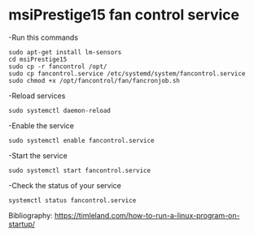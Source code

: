 # msiPrestige15 fan control service

-Run this commands
```
sudo apt-get install lm-sensors
cd msiPrestige15
sudo cp -r fancontrol /opt/
sudo cp fancontrol.service /etc/systemd/system/fancontrol.service
sudo chmod +x /opt/fancontrol/fan/fancronjob.sh
```

-Reload services
```
sudo systemctl daemon-reload
```
-Enable the service
```
sudo systemctl enable fancontrol.service
```
-Start the service
```
sudo systemctl start fancontrol.service
```
-Check the status of your service
```
systemctl status fancontrol.service
```


Bibliography: 
  https://timleland.com/how-to-run-a-linux-program-on-startup/

